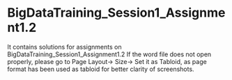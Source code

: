 # BigDataTraining_Session1_Assignment1.2
It contains solutions for assignments on BigDataTraining_Session1_Assignment1.2
If the word file does not open properly, please go to Page Layout-> Size-> Set it as Tabloid, as page format has been used as tabloid for better clarity of screenshots.
